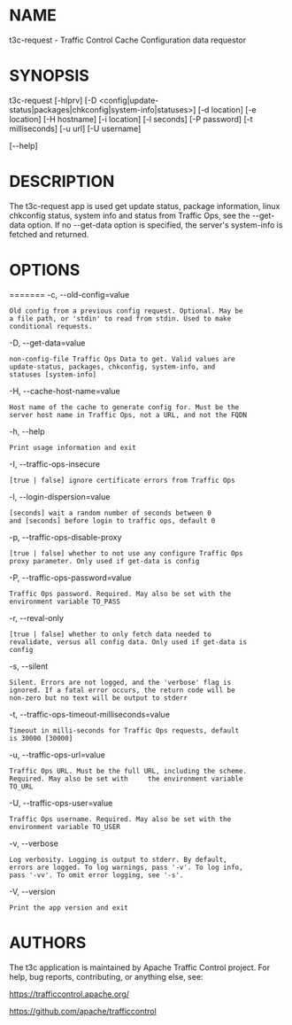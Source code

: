 <!--
    Licensed to the Apache Software Foundation (ASF) under one
    or more contributor license agreements.  See the NOTICE file
    distributed with this work for additional information
    regarding copyright ownership.  The ASF licenses this file
    to you under the Apache License, Version 2.0 (the
    "License"); you may not use this file except in compliance
    with the License.  You may obtain a copy of the License at

      http://www.apache.org/licenses/LICENSE-2.0

    Unless required by applicable law or agreed to in writing,
    software distributed under the License is distributed on an
    "AS IS" BASIS, WITHOUT WARRANTIES OR CONDITIONS OF ANY
    KIND, either express or implied.  See the License for the
    specific language governing permissions and limitations
    under the License.
-->

<!--

  !!!
      This file is both a Github Readme and manpage!
      Please make sure changes appear properly with man,
      and follow man conventions, such as:
      https://www.bell-labs.com/usr/dmr/www/manintro.html

      A primary goal of t3c is to follow POSIX and LSB standards
      and conventions, so it's easy to learn and use by people
      who know Linux and other *nix systems. Providing a proper
      manpage is a big part of that.
  !!!

-->
# NAME

t3c-request - Traffic Control Cache Configuration data requestor

# SYNOPSIS

t3c-request [-hIprv] [-D \<config|update-status|packages|chkconfig|system-info|statuses\>] [-d location] [-e location] [-H hostname] [-i location] [-l seconds] [-P password] [-t milliseconds] [-u url] [-U username]

[\-\-help]

# DESCRIPTION

  The t3c-request app is used get update status, package information, linux
  chkconfig status, system info and status from Traffic Ops, see the
  --get-data option.  If no --get-data option is specified, the server's
  system-info is fetched and returned.

# OPTIONS


=======
-c, -\-old-config=value

    Old config from a previous config request. Optional. May be
    a file path, or 'stdin' to read from stdin. Used to make
    conditional requests.

-D, -\-get-data=value

    non-config-file Traffic Ops Data to get. Valid values are
    update-status, packages, chkconfig, system-info, and
    statuses [system-info]

-H, -\-cache-host-name=value

    Host name of the cache to generate config for. Must be the
    server host name in Traffic Ops, not a URL, and not the FQDN

-h, -\-help

    Print usage information and exit

-I, -\-traffic-ops-insecure

    [true | false] ignore certificate errors from Traffic Ops

-l, -\-login-dispersion=value

    [seconds] wait a random number of seconds between 0
    and [seconds] before login to traffic ops, default 0

-p, -\-traffic-ops-disable-proxy

    [true | false] whether to not use any configure Traffic Ops
    proxy parameter. Only used if get-data is config

-P, -\-traffic-ops-password=value

    Traffic Ops password. Required. May also be set with the
    environment variable TO_PASS

-r, -\-reval-only

    [true | false] whether to only fetch data needed to
    revalidate, versus all config data. Only used if get-data is
    config

-s, -\-silent

    Silent. Errors are not logged, and the 'verbose' flag is
    ignored. If a fatal error occurs, the return code will be
    non-zero but no text will be output to stderr

-t, -\-traffic-ops-timeout-milliseconds=value

    Timeout in milli-seconds for Traffic Ops requests, default
    is 30000 [30000]

-u, -\-traffic-ops-url=value

    Traffic Ops URL. Must be the full URL, including the scheme.
    Required. May also be set with     the environment variable
    TO_URL

-U, -\-traffic-ops-user=value

    Traffic Ops username. Required. May also be set with the
    environment variable TO_USER

-v, -\-verbose

    Log verbosity. Logging is output to stderr. By default,
    errors are logged. To log warnings, pass '-v'. To log info,
    pass '-vv'. To omit error logging, see '-s'.

-V, -\-version

    Print the app version and exit

# AUTHORS

The t3c application is maintained by Apache Traffic Control project. For help, bug reports, contributing, or anything else, see:

https://trafficcontrol.apache.org/

https://github.com/apache/trafficcontrol
